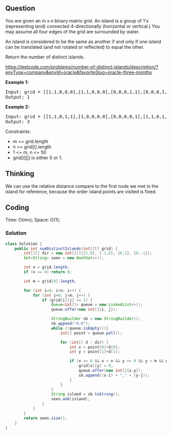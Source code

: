 ## Question
You are given an m x n binary matrix grid. An island is a group of 1's (representing land) connected 4-directionally (horizontal or vertical.) You may assume all four edges of the grid are surrounded by water.  
  
An island is considered to be the same as another if and only if one island can be translated (and not rotated or reflected) to equal the other.  
  
Return the number of distinct islands.  
  
https://leetcode.com/problems/number-of-distinct-islands/description/?envType=company&envId=oracle&favoriteSlug=oracle-three-months


**Example 1:**
<pre>
Input: grid = [[1,1,0,0,0],[1,1,0,0,0],[0,0,0,1,1],[0,0,0,1,1]]
Output: 1
</pre>

**Example 2:**
<pre>
Input: grid = [[1,1,0,1,1],[1,0,0,0,0],[0,0,0,0,1],[1,1,0,1,1]]
Output: 3
</pre>

Constraints:
* m == grid.length
* n == grid[i].length
* 1 <= m, n <= 50
* grid[i][j] is either 0 or 1.


## Thinking
We can use the relative distance compare to the first node we met in the island for reference, because the order island points are visited is fixed.

## Coding
Time: O(mn);
Space: O(1);
### Solution
```java
class Solution {
    public int numDistinctIslands(int[][] grid) {
        int[][] dir = new int[][]{{1,0}, {-1,0}, {0,1}, {0,-1}};
        Set<String> seen = new HashSet<>();

        int n = grid.length;
        if (n == 0) return 0;

        int m = grid[0].length;

        for (int i=0; i<n; i++) {
            for (int j=0; j<m; j++) {
                if (grid[i][j] == 1) {
                    Queue<int[]> queue = new LinkedList<>();
                    queue.offer(new int[]{i, j});

                    StringBuilder sb = new StringBuilder();
                    sb.append("0,0");
                    while (!queue.isEmpty()){
                        int[] point = queue.poll();

                        for (int[] d : dir) {
                            int x = point[0]+d[0];
                            int y = point[1]+d[1];

                            if (x >= 0 && x < n && y >= 0 && y < m && grid[x][y] == 1) {
                                grid[x][y] = 0;
                                queue.offer(new int[]{x,y});
                                sb.append((x-i) + "," + (y-j));
                            }
                        }
                    }
                    String island = sb.toString();
                    seen.add(island);
                }
            }
        }
        return seen.size();
    }
}
```

